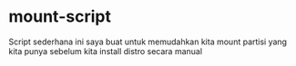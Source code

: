 # mount-script

Script sederhana ini saya buat untuk memudahkan kita mount partisi yang kita punya sebelum kita install distro secara manual
